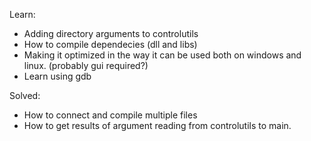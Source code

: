Learn:
- Adding directory arguments to controlutils
- How to compile dependecies (dll and libs)
- Making it optimized in the way it can be used both on windows and linux. (probably gui required?)
- Learn using gdb


Solved:
- How to connect and compile multiple files
- How to get results of argument reading from controlutils to main.
